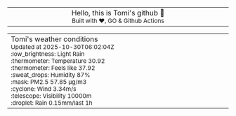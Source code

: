 
<div align="center">
<table>
<tbody>
<td align="center">
<img width="2000" height="0"><br>
Hello, this is Tomi's github 👋<br>
<sup>Built with ❤️, GO & Github Actions</sup><br>
<img width="2000" height="0">
</td>
</tbody>
</table>
</div>
<table>
<tbody>
<td align="left">
<img width="2000" height="0"><br>
Tomi's weather conditions<br>
<sup>Updated at 2025-10-30T06:02:04Z</sup><br>
<sup>:low_brightness: Light Rain</sup><br>
<sup>:thermometer: Temperature 30.92 </sup><br>
<sup>:thermometer: Feels like 37.92</sup><br>
<sup>:sweat_drops: Humidity 87%</sup><br>
<sup>:mask: PM2.5 57.85 μg/m3</sup><br>
<sup>:cyclone: Wind 3.34m/s </sup><br>
<sup>:telescope: Visibility 10000m </sup><br>
<sup>:droplet: Rain 0.15mm/last 1h </sup><br>
<img width="2000" height="0">
</td>
<td align="left">
<img width="2000" height="0"><br>
<br>
<img width="2000" height="0">
</td>
</tbody>
</table>
</div>
    